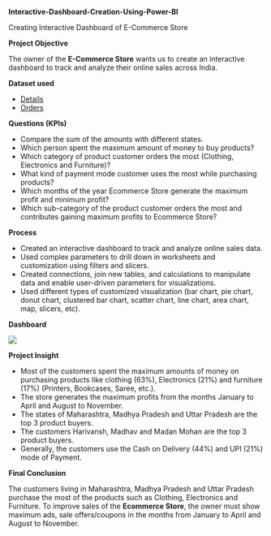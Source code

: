 ﻿**Interactive-Dashboard-Creation-Using-Power-BI**

Creating Interactive Dashboard of E-Commerce Store

**Project Objective**

The owner of the **E-Commerce Store** wants us to create an interactive dashboard to track and analyze their online sales across India.

**Dataset used**

- [Details](https://github.com/rajeshkumar-333/Ecommerce-Store-Sales-Project/blob/main/Details.csv)
- [Orders](https://github.com/rajeshkumar-333/Ecommerce-Store-Sales-Project/blob/main/Orders.xlsx)

**Questions (KPIs)**

- Compare the sum of the amounts with different states.
- Which person spent the maximum amount of money to buy products?
- Which category of product customer orders the most (Clothing, Electronics and Furniture)?
- What kind of payment mode customer uses the most while purchasing products?
- Which months of the year Ecommerce Store generate the maximum profit and minimum profit?
- Which sub-category of the product customer orders the most and contributes gaining maximum profits to Ecommerce Store?

**Process**

- Created an interactive dashboard to track and analyze online sales data.
- Used complex parameters to drill down in worksheets and customization using filters and slicers.
- Created connections, join new tables, and calculations to manipulate data and enable user-driven parameters for visualizations.
- Used different types of customized visualization (bar chart, pie chart, donut chart, clustered bar chart, scatter chart, line chart, area chart, map, slicers, etc).

**Dashboard**

![](Aspose.Words.e9f14355-f419-4589-9ef3-8ac3902ae91d.001.png)

**Project Insight**

- Most of the customers spent the maximum amounts of money on purchasing products like clothing (63%), Electronics (21%) and furniture (17%) (Printers, Bookcases, Saree, etc.).
- The store generates the maximum profits from the months January to April and August to November.
- The states of Maharashtra, Madhya Pradesh and Uttar Pradesh are the top 3 product buyers.
- The customers Harivansh, Madhav and Madan Mohan are the top 3 product buyers.
- Generally, the customers use the Cash on Delivery (44%) and UPI (21%) mode of Payment.

**Final Conclusion**

The customers living in Maharashtra, Madhya Pradesh and Uttar Pradesh purchase the most of the products such as Clothing, Electronics and Furniture. To improve sales of the **Ecommerce Store**, the owner must show maximum ads, sale offers/coupons in the months from January to April and August to November.

